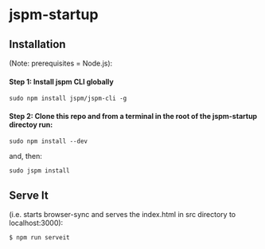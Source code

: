 # jspm-startup

## Installation 
(Note: prerequisites = Node.js):

#### Step 1: Install jspm CLI globally

```
sudo npm install jspm/jspm-cli -g
```

#### Step 2: Clone this repo and from a terminal in the root of the jspm-startup directoy run:

```
sudo npm install --dev
```

and, then:

```
sudo jspm install
```

## Serve It 
(i.e. starts browser-sync and serves the index.html in src directory to localhost:3000):

```
$ npm run serveit
```
